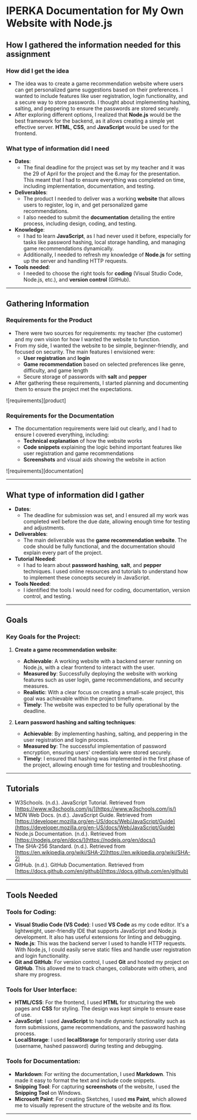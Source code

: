 # IPERKA Documentation for My Own Website with Node.js

## How I gathered the information needed for this assignment

### How did I get the idea
* The idea was to create a game recommendation website where users can get personalized game suggestions based on their preferences. I wanted to include features like user registration, login functionality, and a secure way to store passwords. I thought about implementing hashing, salting, and peppering to ensure the passwords are stored securely.
* After exploring different options, I realized that **Node.js** would be the best framework for the backend, as it allows creating a simple yet effective server. **HTML**, **CSS**, and **JavaScript** would be used for the frontend.

### What type of information did I need
* **Dates**:
  * The final deadline for the project was set by my teacher and it was the 29 of April for the project and the 6.may for the presentation. This meant that I had to ensure everything was completed on time, including implementation, documentation, and testing.
* **Deliverables**:
  * The product I needed to deliver was a working **website** that allows users to register, log in, and get personalized game recommendations.
  * I also needed to submit the **documentation** detailing the entire process, including design, coding, and testing.
* **Knowledge**:
  * I had to learn **JavaScript**, as I had never used it before, especially for tasks like password hashing, local storage handling, and managing game recommendations dynamically.
  * Additionally, I needed to refresh my knowledge of **Node.js** for setting up the server and handling HTTP requests.
* **Tools needed**:
  * I needed to choose the right tools for **coding** (Visual Studio Code, Node.js, etc.), and **version control** (GitHub).

---

## Gathering Information

### Requirements for the Product
* There were two sources for requirements: my teacher (the customer) and my own vision for how I wanted the website to function.
* From my side, I wanted the website to be simple, beginner-friendly, and focused on security. The main features I envisioned were:
  * **User registration** and **login**
  * **Game recommendation** based on selected preferences like genre, difficulty, and game length
  * Secure storage of passwords with **salt** and **pepper**
* After gathering these requirements, I started planning and documenting them to ensure the project met the expectations.

![requirements][product]

### Requirements for the Documentation
* The documentation requirements were laid out clearly, and I had to ensure I covered everything, including:
  * **Technical explanation** of how the website works
  * **Code snippets** explaining the logic behind important features like user registration and game recommendations
  * **Screenshots** and visual aids showing the website in action

![requirements][documentation]

---

## What type of information did I gather

* **Dates**:
  * The deadline for submission was set, and I ensured all my work was completed well before the due date, allowing enough time for testing and adjustments.
* **Deliverables**:
  * The main deliverable was the **game recommendation website**. The code should be fully functional, and the documentation should explain every part of the project.
* **Tutorial Needed**:
  * I had to learn about **password hashing**, **salt**, and **pepper** techniques. I used online resources and tutorials to understand how to implement these concepts securely in JavaScript.
* **Tools Needed**:
  * I identified the tools I would need for coding, documentation, version control, and testing.

---

## Goals

### Key Goals for the Project:

1. **Create a game recommendation website**:
   - **Achievable**: A working website with a backend server running on Node.js, with a clear frontend to interact with the user.
   - **Measured by**: Successfully deploying the website with working features such as user login, game recommendations, and security measures.
   - **Realistic**: With a clear focus on creating a small-scale project, this goal was achievable within the project timeframe.
   - **Timely**: The website was expected to be fully operational by the deadline.

2. **Learn password hashing and salting techniques**:
   - **Achievable**: By implementing hashing, salting, and peppering in the user registration and login process.
   - **Measured by**: The successful implementation of password encryption, ensuring users' credentials were stored securely.
   - **Timely**: I ensured that hashing was implemented in the first phase of the project, allowing enough time for testing and troubleshooting.

---

## Tutorials


* W3Schools. (n.d.). JavaScript Tutorial. Retrieved from [https://www.w3schools.com/js/](https://www.w3schools.com/js/)
* MDN Web Docs. (n.d.). JavaScript Guide. Retrieved from [https://developer.mozilla.org/en-US/docs/Web/JavaScript/Guide](https://developer.mozilla.org/en-US/docs/Web/JavaScript/Guide)
* Node.js Documentation. (n.d.). Retrieved from [https://nodejs.org/en/docs/](https://nodejs.org/en/docs/)
* The SHA-256 Standard. (n.d.). Retrieved from [https://en.wikipedia.org/wiki/SHA-2](https://en.wikipedia.org/wiki/SHA-2)
* GitHub. (n.d.). GitHub Documentation. Retrieved from [https://docs.github.com/en/github](https://docs.github.com/en/github)

---

## Tools Needed

### Tools for Coding:
* **Visual Studio Code (VS Code)**: I used **VS Code** as my code editor. It's a lightweight, user-friendly IDE that supports JavaScript and Node.js development. It also has useful extensions for linting and debugging.
* **Node.js**: This was the backend server I used to handle HTTP requests. With Node.js, I could easily serve static files and handle user registration and login functionality.
* **Git and GitHub**: For version control, I used **Git** and hosted my project on **GitHub**. This allowed me to track changes, collaborate with others, and share my progress.

### Tools for User Interface:
* **HTML/CSS**: For the frontend, I used **HTML** for structuring the web pages and **CSS** for styling. The design was kept simple to ensure ease of use.
* **JavaScript**: I used **JavaScript** to handle dynamic functionality such as form submissions, game recommendations, and the password hashing process.
* **LocalStorage**: I used **localStorage** for temporarily storing user data (username, hashed password) during testing and debugging.

### Tools for Documentation:
* **Markdown**: For writing the documentation, I used **Markdown**. This made it easy to format the text and include code snippets.
* **Snipping Tool**: For capturing **screenshots** of the website, I used the **Snipping Tool** on Windows.
* **Microsoft Paint**: For creating Sketches, I used **ms Paint**, which allowed me to visually represent the structure of the website and its flow.

---
